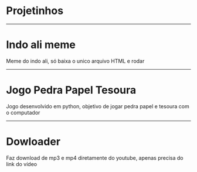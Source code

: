 # Projetinhos
<hr>
<h1>Indo ali meme</h1>
<p>Meme do indo ali, só baixa o unico arquivo HTML e rodar</p>
<hr>
<h1>Jogo Pedra Papel Tesoura</h1>
<p>Jogo desenvolvido em python, objetivo de jogar pedra papel e tesoura com o computador</p>
<hr>
<h1>Dowloader</h1>
<p>Faz download de mp3 e mp4 diretamente do youtube, apenas precisa do link do vídeo</p>
